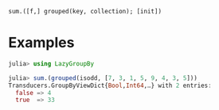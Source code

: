     sum.([f,] grouped(key, collection); [init])

# Examples

```julia
julia> using LazyGroupBy

julia> sum.(grouped(isodd, [7, 3, 1, 5, 9, 4, 3, 5]))
Transducers.GroupByViewDict{Bool,Int64,…} with 2 entries:
  false => 4
  true  => 33
```
